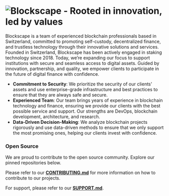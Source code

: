 # ![Blockscape - Rooted in innovation, led by values]()

Blockscape is a team of experienced blockchain professionals based in Switzerland, committed to promoting self-custody, decentralized finance, and trustless technology through their innovative solutions and services. Founded in Switzerland, Blockscape has been actively engaged in staking technology since 2018. Today, we’re expanding our focus to support institutions with secure and seamless access to digital assets. Guided by innovation, partnership, and quality, we empower clients to participate in the future of digital finance with confidence.

- **Commitment to Security**: We prioritize the security of our clients' assets and use enterprise-grade infrastructure and best practices to ensure that they are always safe and secure.
- **Experienced Team**: Our team brings years of experience in blockchain technology and finance, ensuring we provide our clients with the best possible service and support. Our strengths are DevOps, blockchain development, architecture, and research.
- **Data-Driven Decision-Making**: We analyze blockchain projects rigorously and use data-driven methods to ensure that we only support the most promising ones, helping our clients invest with confidence.

### Open Source

We are proud to contribute to the open source community. Explore our pinned repositories below.

Please refer to our **[CONTRIBUTING.md](https://github.com/BlockscapeNetwork/.github/blob/main/CONTRIBUTING.md)** for more information on how to contribute to our projects.

For support, please refer to our **[SUPPORT.md](https://github.com/BlockscapeNetwork/.github/blob/main/SUPPORT.md)**.